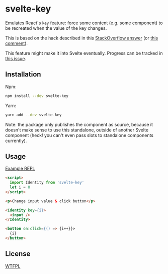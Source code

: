 # svelte-key

Emulates React's `key` feature: force some content (e.g. some component) to be recreated when the value of the key changes.

This is based on the hack described in this [StackOverflow answer](https://stackoverflow.com/a/59047446/1387519) (or [this comment](https://github.com/sveltejs/svelte/issues/1469#issuecomment-491064651)).

This feature might make it into Svelte eventually. Progress can be tracked in [this issue](https://github.com/sveltejs/svelte/issues/1469).

## Installation

Npm:

```bash
npm install --dev svelte-key
```

Yarn:

```bash
yarn add --dev svelte-key
```

Note: the package only publishes the component as source, because it doesn't make sense to use this standalone, outside of another Svelte component (heck! you can't even pass slots to standalone components currently).

## Usage

[Example REPL](https://svelte.dev/repl/421369c3215d4cfe847f76f25adb6939?version=3.15.0)

```html
<script>
  import Identity from 'svelte-key'
  let i = 0
</script>

<p>Change input value & click button</p>

<Identity key={i}>
  <input />
</Identity>

<button on:click={() => {i++}}>
  {i}
</button>
```

## License

[WTFPL](http://wtfpl2.com)
